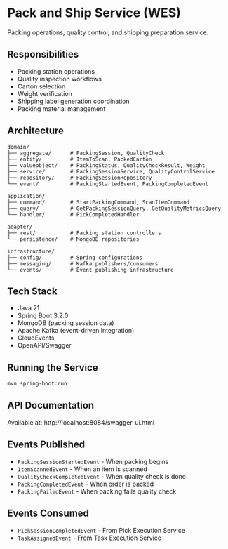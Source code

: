# Pack and Ship Service (WES)

Packing operations, quality control, and shipping preparation service.

## Responsibilities

- Packing station operations
- Quality inspection workflows
- Carton selection
- Weight verification
- Shipping label generation coordination
- Packing material management

## Architecture

```
domain/
├── aggregate/      # PackingSession, QualityCheck
├── entity/         # ItemToScan, PackedCarton
├── valueobject/    # PackingStatus, QualityCheckResult, Weight
├── service/        # PackingSessionService, QualityControlService
├── repository/     # PackingSessionRepository
└── event/          # PackingStartedEvent, PackingCompletedEvent

application/
├── command/        # StartPackingCommand, ScanItemCommand
├── query/          # GetPackingSessionQuery, GetQualityMetricsQuery
└── handler/        # PickCompletedHandler

adapter/
├── rest/           # Packing station controllers
└── persistence/    # MongoDB repositories

infrastructure/
├── config/         # Spring configurations
├── messaging/      # Kafka publishers/consumers
└── events/         # Event publishing infrastructure
```

## Tech Stack

- Java 21
- Spring Boot 3.2.0
- MongoDB (packing session data)
- Apache Kafka (event-driven integration)
- CloudEvents
- OpenAPI/Swagger

## Running the Service

```bash
mvn spring-boot:run
```

## API Documentation

Available at: http://localhost:8084/swagger-ui.html

## Events Published

- `PackingSessionStartedEvent` - When packing begins
- `ItemScannedEvent` - When an item is scanned
- `QualityCheckCompletedEvent` - When quality check is done
- `PackingCompletedEvent` - When order is packed
- `PackingFailedEvent` - When packing fails quality check

## Events Consumed

- `PickSessionCompletedEvent` - From Pick Execution Service
- `TaskAssignedEvent` - From Task Execution Service
